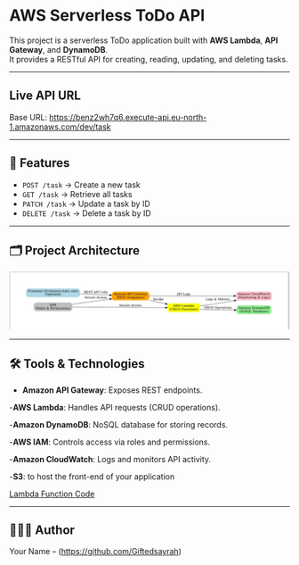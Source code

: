# AWS Serverless ToDo API

This project is a serverless ToDo application built with **AWS Lambda**, **API Gateway**, and **DynamoDB**.  
It provides a RESTful API for creating, reading, updating, and deleting tasks.

---

## Live API URL
Base URL: https://benz2wh7q6.execute-api.eu-north-1.amazonaws.com/dev/task


---

## 📌 Features
- `POST /task` → Create a new task  
- `GET /task` → Retrieve all tasks  
- `PATCH /task` → Update a task by ID  
- `DELETE /task` → Delete a task by ID  

---

## 🗂️ Project Architecture
![Solution Architecture](./architecture-diagram.jpeg)

---

## 🛠️ Tools & Technologies
- **Amazon API Gateway**: Exposes REST endpoints.

-**AWS Lambda**: Handles API requests (CRUD operations).

-**Amazon DynamoDB**: NoSQL database for storing records.

-**AWS IAM**: Controls access via roles and permissions.

-**Amazon CloudWatch**: Logs and monitors API activity.

-**S3**: to host the front-end of your application

[Lambda Function Code](./Node.txt)

---

## 👩🏽‍💻 Author
Your Name – (https://github.com/Giftedsayrah)


